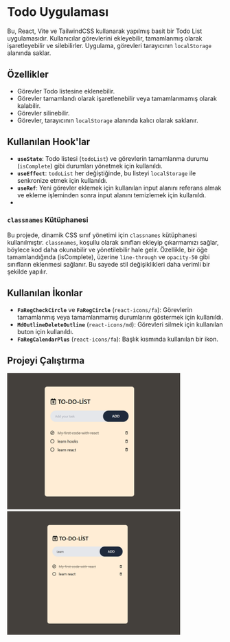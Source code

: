 # Todo Uygulaması

Bu, React, Vite ve TailwindCSS kullanarak yapılmış basit bir Todo List uygulamasıdır. Kullanıcılar görevlerini ekleyebilir, tamamlanmış olarak işaretleyebilir ve silebilirler. Uygulama, görevleri tarayıcının `localStorage` alanında saklar.

## Özellikler

- Görevler Todo listesine eklenebilir.
- Görevler tamamlandı olarak işaretlenebilir veya tamamlanmamış olarak kalabilir.
- Görevler silinebilir.
- Görevler, tarayıcının `localStorage` alanında kalıcı olarak saklanır.

## Kullanılan Hook'lar

- **`useState`**: Todo listesi (`todoList`) ve görevlerin tamamlanma durumu (`isComplete`) gibi durumları yönetmek için kullanıldı.
- **`useEffect`**: `todoList` her değiştiğinde, bu listeyi `localStorage` ile senkronize etmek için kullanıldı.
- **`useRef`**: Yeni görevler eklemek için kullanılan input alanını referans almak ve ekleme işleminden sonra input alanını temizlemek için kullanıldı.
- 
### `classnames` Kütüphanesi

Bu projede, dinamik CSS sınıf yönetimi için `classnames` kütüphanesi kullanılmıştır. `classnames`, koşullu olarak sınıfları ekleyip çıkarmamızı sağlar, böylece kod daha okunabilir ve yönetilebilir hale gelir. Özellikle, bir öğe tamamlandığında (isComplete), üzerine `line-through` ve `opacity-50` gibi sınıfların eklenmesi sağlanır. Bu sayede stil değişiklikleri daha verimli bir şekilde yapılır.

## Kullanılan İkonlar

- **`FaRegCheckCircle`** ve **`FaRegCircle`** (`react-icons/fa`): Görevlerin tamamlanmış veya tamamlanmamış durumlarını göstermek için kullanıldı.
- **`MdOutlineDeleteOutline`** (`react-icons/md`): Görevleri silmek için kullanılan buton için kullanıldı.
- **`FaRegCalendarPlus`** (`react-icons/fa`): Başlık kısmında kullanılan bir ikon.

## Projeyi Çalıştırma
<img src="./screen/todo.PNG" width="80%"/>
<img src="./screen/todo2.PNG" width="80%"/>
